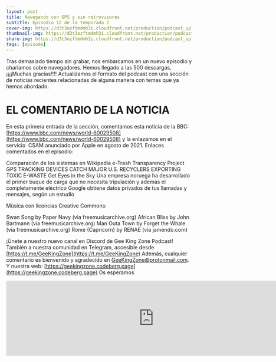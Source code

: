 ```yaml
---
layout: post
title: Navegando con GPS y sin retrovisores
subtitle: Episodio 12 de la temporada 2
cover-img: https://d3t3ozftmdmh3i.cloudfront.net/production/podcast_uploaded_nologo400/14743809/14743809-1619370372653-eb16be7dd0aee.jpg
thumbnail-img: https://d3t3ozftmdmh3i.cloudfront.net/production/podcast_uploaded_nologo400/14743809/14743809-1619370372653-eb16be7dd0aee.jpg
share-img: https://d3t3ozftmdmh3i.cloudfront.net/production/podcast_uploaded_nologo400/14743809/14743809-1619370372653-eb16be7dd0aee.jpg
tags: [episode]
---
```


Tras demasiado tiempo sin grabar, nos embarcamos en un nuevo episodio y charlamos sobre navegadores.
Hemos llegado a las 500 descargas, ¡¡¡¡Muchas gracias!!!!
Actualizamos el formato del podcast con una sección de noticias recientes relacionadas de alguna manera con temas que ya hemos abordado.
# EL COMENTARIO DE LA NOTICIA
En esta primera entrada de la sección, comentamos esta noticia de la BBC: [https://www.bbc.com/news/world-60029508](https://www.bbc.com/news/world-60029508) y la enlazamos en el servicio  CSAM anunciado por Apple en agosto de 2021.
Enlaces comentados en el episodio:

 Comparación de los sistemas en Wikipedia
 e-Trash Transparency Project
 GPS TRACKING DEVICES CATCH MAJOR U.S. RECYCLERS EXPORTING TOXIC E-WASTE
 Get Eyes in the Sky
 Una empresa noruega ha desarrollado el primer buque de carga que no necesita tripulación y además el completamente eléctrico
 Google obtiene datos privados de tus llamadas y mensajes, según un estudio

Música con licencias Creative Commons:

 Swan Song by Paper Navy (via freemusicarchive.org)
 African Bliss by John Bartmann (via freemusicarchive.org)
  Man Outa Town by Forget the Whale (via freemusicarchive.org)
  Rome (Capricorn) by RENAE (via jamendo.com)

¡Únete a nuestro nuevo canal en Discord de Gee King Zone Podcast!
También a nuestra comunidad en Telegram, accesible desde [https://t.me/GeeKingZone](https://t.me/GeeKingZone)
Además, cualquier comentario es bienvenido y agradecido en GeeKingZone@protonmail.com.
Y nuestra web: [https://geekingzone.codeberg.page](https://geekingzone.codeberg.page)
Os esperamos
<iframe src='https://podcasters.spotify.com/pod/show/geekingzone/episodes/Navegando-con-GPS-y-sin-retrovisores-e1g9c45' height='204px' width='800px' frameborder='0' scrolling='no'></iframe>